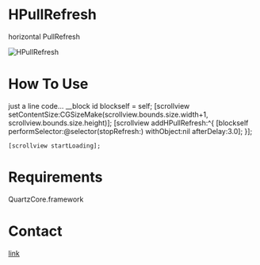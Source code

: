 HPullRefresh
============

horizontal PullRefresh

<img src="https://raw.github.com/donbe/HPullRefresh/master/horizontalPullRefreshDemo/QQ20130107-1.png" alt="HPullRefresh" title="HPullRefresh" style="display:block; margin: 10px auto 30px auto;" class="center">


# How To Use
just a line code...
    __block id blockself = self;
    [scrollview setContentSize:CGSizeMake(scrollview.bounds.size.width+1, scrollview.bounds.size.height)];
    [scrollview addHPullRefresh:^{
        [blockself performSelector:@selector(stopRefresh:) withObject:nil afterDelay:3.0];
    }];
    
    [scrollview startLoading];
    
# Requirements
QuartzCore.framework


# Contact
[link](http://weibo.com/donbe "归先人")
